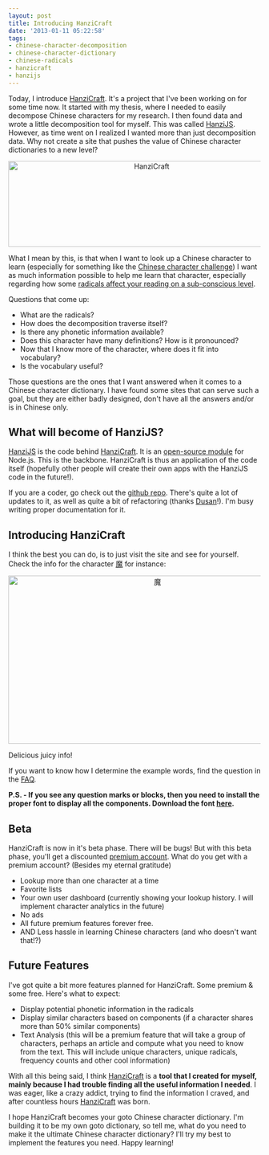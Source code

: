 ```yaml
---
layout: post
title: Introducing HanziCraft
date: '2013-01-11 05:22:58'
tags:
- chinese-character-decomposition
- chinese-character-dictionary
- chinese-radicals
- hanzicraft
- hanzijs
---
```


Today, I introduce <a href="http://hanzicraft.com">HanziCraft</a>. It's a project that I've been working on for some time now. It started with my thesis, where I needed to easily decompose Chinese characters for my research. I then found data and wrote a little decomposition tool for myself. This was called <a href="http://hanzijs.com">HanziJS</a>. However, as time went on I realized I wanted more than just decomposition data. Why not create a site that pushes the value of Chinese character dictionaries to a new level?
<p style="text-align: center;"><a href="http://confusedlaowai.com/2013/01/introducing-hanzicraft/screen-shot-2013-01-10-at-9-52-36-am/" rel="attachment wp-att-1434"><img class="aligncenter  wp-image-1434" alt="HanziCraft" src="http://res.cloudinary.com/daxztt3th/image/upload/v1412837067/Screen-Shot-2013-01-10-at-9_52_36-AM_bscgyr.png" width="557" height="171" /></a></p>
What I mean by this, is that when I want to look up a Chinese character to learn (especially for something like the <a title="Chinese Character Challenge – Level up!" href="http://confusedlaowai.com/2013/01/chinese-character-challenge-level-up/">Chinese character challenge</a>) I want as much information possible to help me learn that character, especially regarding how some <a title="5 ways Chinese radicals are sub-consciously trolling you" href="http://confusedlaowai.com/2012/05/5-ways-chinese-radicals-sub-consciously-trolling/">radicals affect your reading on a sub-conscious level</a>.

Questions that come up:
<ul>
	<li>What are the radicals?</li>
	<li>How does the decomposition traverse itself?</li>
	<li>Is there any phonetic information available?</li>
	<li>Does this character have many definitions? How is it pronounced?</li>
	<li>Now that I know more of the character, where does it fit into vocabulary?</li>
	<li>Is the vocabulary useful?</li>
</ul>
Those questions are the ones that I want answered when it comes to a Chinese character dictionary. I have found some sites that can serve such a goal, but they are either badly designed, don't have all the answers and/or is in Chinese only.
<h2>What will become of HanziJS?</h2>
<a href="http://hanzijs.com">HanziJS</a> is the code behind <a href="http://hanzicraft.com">HanziCraft</a>. It is an <a href="http://github.com/nieldlr/hanzi">open-source module</a> for Node.js. This is the backbone. HanziCraft is thus an application of the code itself (hopefully other people will create their own apps with the HanziJS code in the future!).

If you are a coder, go check out the <a href="http://github.com/nieldlr/hanzi">github repo</a>. There's quite a lot of updates to it, as well as quite a bit of refactoring (thanks <a href="https://plus.google.com/114101734864850163495/posts">Dusan</a>!). I'm busy writing proper documentation for it.
<h2>Introducing HanziCraft</h2>
I think the best you can do, is to just visit the site and see for yourself. Check the info for the character <a href="http://hanzicraft.com/character/魔">魔</a> for instance:
<p style="text-align: center;"><a href="http://confusedlaowai.com/2013/01/introducing-hanzicraft/screen-shot-2013-01-11-at-11-16-13-am/" rel="attachment wp-att-1442"><img class="aligncenter  wp-image-1442" alt="魔" src="http://res.cloudinary.com/daxztt3th/image/upload/v1412837065/Screen-Shot-2013-01-11-at-11_16_13-AM_lelsqh.png" width="580" height="335" /></a></p>
Delicious juicy info!

If you want to know how I determine the example words, find the question in the <a href="http://hanzicraft.com/about">FAQ</a>.

<strong>P.S. - If you see any question marks or blocks, then you need to install the proper font to display all the components. Download the font <a href="http://hanzicraft.com/about#font" target="_blank">here</a>.</strong>
<h2>Beta</h2>
HanziCraft is now in it's beta phase. There will be bugs! But with this beta phase, you'll get a discounted <a href="http://hanzicraft.com/buy">premium account</a>. What do you get with a premium account? (Besides my eternal gratitude)
<ul>
	<li>Lookup more than one character at a time</li>
	<li>Favorite lists</li>
	<li>Your own user dashboard (currently showing your lookup history. I will implement character analytics in the future)</li>
	<li>No ads</li>
	<li>All future premium features forever free.</li>
	<li>AND Less hassle in learning Chinese characters (and who doesn't want that!?)</li>
</ul>
<h2>Future Features</h2>
I've got quite a bit more features planned for HanziCraft. Some premium &amp; some free. Here's what to expect:
<ul>
	<li>Display potential phonetic information in the radicals</li>
	<li>Display similar characters based on components (if a character shares more than 50% similar components)</li>
	<li>Text Analysis (this will be a premium feature that will take a group of characters, perhaps an article and compute what you need to know from the text. This will include unique characters, unique radicals, frequency counts and other cool information)</li>
</ul>
With all this being said, I think <a href="http://hanzicraft.com">HanziCraft</a> is a <strong>tool that I created for myself, mainly because I had trouble finding all the useful information I needed</strong>. I was eager, like a crazy addict, trying to find the information I craved, and after countless hours <a href="http://hanzicraft.com">HanziCraft</a> was born.

I hope HanziCraft becomes your goto Chinese character dictionary. I'm building it to be my own goto dictionary, so tell me, what do you need to make it the ultimate Chinese character dictionary? I'll try my best to implement the features you need. Happy learning!